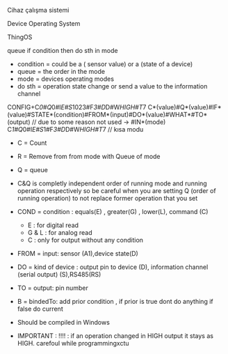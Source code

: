Cihaz çalışma sistemi

Device Operating System

ThingOS

queue if condition then do sth in mode

- condition = could be a ( sensor value) or a (state of a device)
- queue = the order in the mode
- mode = devices operating modes
- do sth = operation state change or send a value to the information channel

CONFIG+C*0#Q*0#I*E#S*1023#F*3#D*D#W*HIGH#T*7
C*(value)#Q*(value)#IF*(value)#STATE*(condition)#FROM*(input)#DO*(value)#WHAT*#TO*(output) // due to some reason not used -&gt; #IN*(mode)
C*1#Q*0#I*E#S*1#F*3#D*D#W*HIGH#T*7 // kısa modu

- C = Count
- R = Remove from from mode with Queue of mode
- Q = queue
- C&Q is completly independent order of running mode and running operation respectively so be careful when you are setting Q (order of running operation) to not replace former operation that you set
- COND = condition : equals(E) , greater(G) , lower(L), command (C)
    - E : for digital read
    - G & L : for analog read
    - C : only for output without any condition

- FROM = input: sensor (A1),device state(D)
- DO = kind of device : output pin to device (D), information channel (serial output) (S),RS485(RS)
- TO = output: pin number
- B = bindedTo: add prior condition , if prior is true dont do anything if false do current
- Should be compiled in Windows
- IMPORTANT : !!!! : if an operation changed in HIGH output it stays as HIGH. carefoul while programmingxctu
